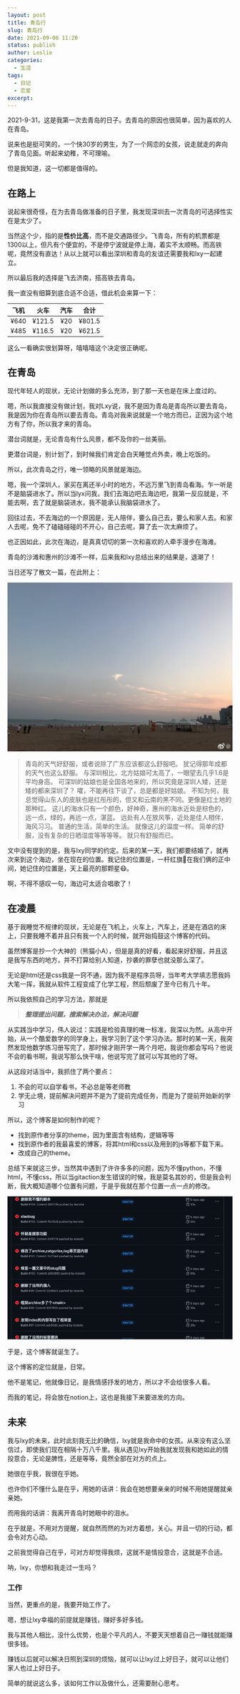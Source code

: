 ```yaml
---
layout: post
title: 青岛行
slug: 青岛行
date: 2021-09-06 11:20
status: publish
author: Leslie
categories: 
  - 生活
tags:
  - 日记
  - 恋爱
excerpt: 
---
```




2021-9-31，这是我第一次去青岛的日子。去青岛的原因也很简单，因为喜欢的人在青岛。

说来也是挺可笑的，一个快30岁的男生，为了一个网恋的女孩，说走就走的奔向了青岛见面。听起来幼稚，不可理喻。

但是我知道，这一切都是值得的。

## 在路上

说起来很奇怪，在为去青岛做准备的日子里，我发现深圳去一次青岛的可选择性实在是太少了。

当然这个少，指的是**性价比高**，而不是交通路径少。飞青岛，所有的机票都是1300以上，但凡有个便宜的，不是停宁波就是停上海，着实不太顺畅。而高铁呢，竟然没有直达！从以上就可以看出深圳和青岛的友谊还需要我和lxy一起建立。

所以最后我的选择是飞去济南，搭高铁去青岛。

我一直没有细算到底合适不合适，借此机会来算一下：

| 飞机 |  火车  | 汽车 |  合计  |
| :--: | :----: | :--: | :----: |
| ¥640 | ¥121.5 | ¥20  | ¥801.5 |
| ¥485 | ¥116.5 | ¥20  | ¥621.5 |

这么一看确实很划算呀，嘻嘻嘻这个决定很正确呢。

## 在青岛

现代年轻人的现状，无论计划做的多么充沛，到了那一天也是在床上度过的。

嗯，所以我直接没有做计划，我对Lxy说，我不是因为青岛是青岛所以要去青岛，我是因为你在青岛所以要去青岛。青岛对我来说就是一个地方而已，正因为这个地方有了你，所以我才来的青岛。

潜台词就是，无论青岛有什么风景，都不及你的一丝美丽。

更潜台词是，别计划了，到时候我们肯定会白天睡觉点外卖，晚上吃饭的。

所以，此次青岛之行，唯一领略的风景就是海边。

嗯，我一个深圳人，家买在离还半小时的地方，不远万里飞到青岛看海。乍一听是不是脑袋进水了。所以当lyx问我，我们去海边吧去海边吧，我第一反应就是，不能去啊，去了就是脑袋进水，我不能承认我脑袋进水了。

回往过去，不去海边的一个原因是，无人陪伴，要么自己去，要么和家人去。和家人去呢，免不了磕磕碰碰的不开心，自己去呢，算了去一次太麻烦了。

也正因如此，此次在海边，是真真切切的第一次和喜欢的人牵手漫步在海滩。

青岛的沙滩和惠州的沙滩不一样，后来我和lxy总结出来的结果是，退潮了！

当日还写了散文一篇，在此附上：

![](./images/qingdaoxing1.jpg)

> 青岛的天气好舒服，或者说除了广东应该都这么舒服吧。
> 犹记得那年成都的天气也这么舒服。
> 与深圳相比，北方姑娘可太高了，一眼望去几乎1.6是平均身高。
> 可深圳的姑娘也是全国各地来的，所以究竟是深圳人矮，还是矮的都来深圳了？
> 嚯，不能再往下谈了，总是都是好姑娘。
> 不知为何，我总觉得山东人的皮肤也是红彤彤的，但又和云南的黑不同。更像是红土地的那种红。
> 这儿的海水只有一个颜色，好神奇，惠州的海水近处是棕色的，远一点，绿的，再远一点，湛蓝。
> 远处有人在放风筝，近处是佳人相伴，海风习习。
> 普通的生活，简单的生活。
> 就像这儿的温度一样。
> 简单的舒服，没有复杂的日晒湿度等等等等。
> 就只有舒服而已。

文中没有提到的是，我与lxy同学的约定。后来的某一天，我们都要结婚了，就再次来到这个海边，坐在现在的位置。我记住的位置是，一杆红旗🚩在我们俩的正中间，她记住的位置是，天上最亮的那颗星😷。

啊，不得不感叹一句，海边可太适合唱歌了！



## 在凌晨

基于我睡觉不规律的现状，无论是在飞机上，火车上，汽车上，还是在酒店的床上，只要我睡不着并且只有我一个人的时候，就开始捣鼓这个博客的代码。

虽然博客是抄一个大神的（熊猫小A），但是是真的好看，看起来好舒服，并且这是我写东西的地方，并不打算给别人知道，抄袭的罪孽也就没那么深了。

无论是html还是css我是一窍不通，因为我不是程序员呀，当年考大学填志愿我妈大笔一挥，我就从软件工程变成了化学工程，然后颓废了至今已有几十年。

所以我依照自己的学习方法，那就是

> ***整理提出问题，搜索解决办法，解决问题***

从实践当中学习，伟人说过：实践是检验真理的唯一标准，我深以为然。从高中开始，从一个酷爱数学的同学身上，我学习到了这个学习办法。那时的某一天，我突然发现他数学练习册写完了，那时候才刚开学一两个月吧，我说你都会写吗？他说不会的看书啊，我说写那么快干啥，他说写完了就可以写其他的了呀。

从这段对话当中，我抓住了两个要点：

1. 不会的可以自学看书，不必总是等老师教
2. 学无止境，提前解决问题并不是为了提前完成任务，而是为了提前开始新的学习

所以，这个博客是如何制作的呢？

- 找到原作者分享的theme，因为里面含有结构，逻辑等等
- 找到原作者的我最喜爱的博客，将其html和css以及用到的js等都下载下来。
- 改成自己的theme。

总结下来就这三步。当然其中遇到了许许多多的问题，因为不懂python，不懂html，不懂css，所以当gitaction发生错误的时候，我是莫名其妙的，但是我会判断，我大概知道哪个位置有问题，于是乎我就在那个位置一点一点的修改。

![image-20210906110400732](./images/qingdaoxing2.png)

于是，这个博客就诞生了。

这个博客的定位就是，日常。

他不是笔记，他就像日记，是我情感抒发的地方，所以才不会给很多人看。

而我的笔记，将会放在notion上，这也是我接下来要进发的方向。



## 未来

我与lxy的未来，此时此刻我无比的确信，lxy就是我命中的女孩。从来没有这么坚信过，即使我们现在相隔十万八千里。我从遇见lxy开始我就发现我和她如此的情投意合，无论是脾性，还是等等，竟然全部在对方的点上。

她很在乎我，我很在乎她。

也许你们不懂什么是在乎，用她的话讲：我会在她想要亲亲的时候不用她提醒就亲亲她。

而用我的话讲：我离开青岛时她眼中的泪水。

在乎就是，不用对方提醒，就自然而然的为对方着想，关心。并且一切的行动，都会令对方心动。

之前我觉得自己在乎，可对方却觉得我烦，这就不是情投意合，这就是不合适。

呐，lxy，你想和我走过一生吗？



### 工作

当然，更重点的是，我要开始工作了。

嗯，想让lxy幸福的前提就是赚钱，赚好多好多钱。

我与其他人相比，没什么优势，也是个平凡的人，不要天天想着自己一赚钱就能赚很多钱。

赚钱以后就可以解决日照到深圳的烦恼，就可以让lxy过上好日子，就可以让他们家人也过上好日子。

简单的就说这么多，该如何工作以及做什么，还需要耐心思考。

